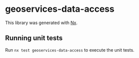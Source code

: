 # geoservices-data-access

This library was generated with [Nx](https://nx.dev).

## Running unit tests

Run `nx test geoservices-data-access` to execute the unit tests.
